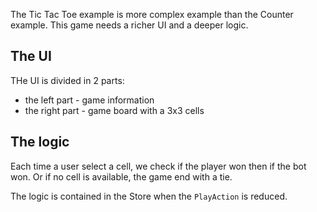 The Tic Tac Toe example is more complex example than the Counter example. This game needs a  richer UI and a deeper logic.

## The UI

THe UI is divided in 2 parts:

* the left part - game information
* the right part - game board with a 3x3 cells

## The logic

Each time a user select a cell, we check if the player won then if the bot won. Or if no cell is available, the game end with a tie.

The logic is contained in the Store when the `PlayAction` is reduced.